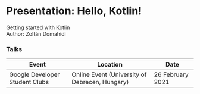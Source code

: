 # Presentation: Hello, Kotlin!

Getting started with Kotlin  
Author: Zoltán Domahidi  

### Talks

| Event                           | Location                                       | Date             |
|---------------------------------|------------------------------------------------|------------------|
| Google Developer Student Clubs  | Online Event (University of Debrecen, Hungary) | 26 February 2021 |
